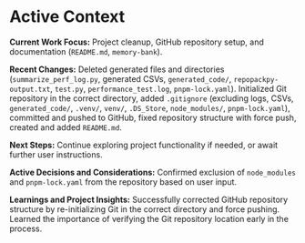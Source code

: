 # Active Context

**Current Work Focus:** Project cleanup, GitHub repository setup, and documentation (`README.md`, `memory-bank`).

**Recent Changes:** Deleted generated files and directories (`summarize_perf_log.py`, generated CSVs, `generated_code/`, `repopackpy-output.txt`, `test.py`, `performance_test.log`, `pnpm-lock.yaml`). Initialized Git repository in the correct directory, added `.gitignore` (excluding logs, CSVs, `generated_code/`, `.venv/`, `venv/`, `.DS_Store`, `node_modules/`, `pnpm-lock.yaml`), committed and pushed to GitHub, fixed repository structure with force push, created and added `README.md`.

**Next Steps:** Continue exploring project functionality if needed, or await further user instructions.

**Active Decisions and Considerations:** Confirmed exclusion of `node_modules` and `pnpm-lock.yaml` from the repository based on user input.

**Learnings and Project Insights:** Successfully corrected GitHub repository structure by re-initializing Git in the correct directory and force pushing. Learned the importance of verifying the Git repository location early in the process.
